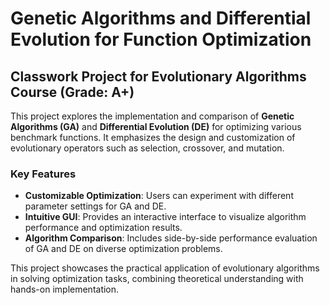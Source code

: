 # Genetic Algorithms and Differential Evolution for Function Optimization  

## Classwork Project for Evolutionary Algorithms Course (Grade: A+)  

This project explores the implementation and comparison of **Genetic Algorithms (GA)** and **Differential Evolution (DE)** for optimizing various benchmark functions. It emphasizes the design and customization of evolutionary operators such as selection, crossover, and mutation.  

### Key Features  
- **Customizable Optimization**: Users can experiment with different parameter settings for GA and DE.  
- **Intuitive GUI**: Provides an interactive interface to visualize algorithm performance and optimization results.  
- **Algorithm Comparison**: Includes side-by-side performance evaluation of GA and DE on diverse optimization problems.  

This project showcases the practical application of evolutionary algorithms in solving optimization tasks, combining theoretical understanding with hands-on implementation.
